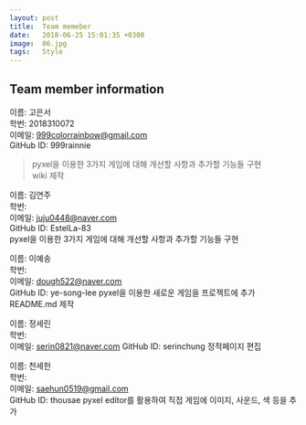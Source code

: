 ```yaml
---
layout: post
title:  Team memeber
date:   2018-06-25 15:01:35 +0300
image:  06.jpg
tags:   Style
---
```


## Team member information

이름: 고은서  
학번: 2018310072<br>
이메일: 999colorrainbow@gmail.com  
GitHub ID: 999rainnie  
> pyxel을 이용한 3가지 게임에 대해 개선할 사항과 추가할 기능들 구현<br>
> wiki 제작

이름: 김연주   
학번:  <br>
이메일: juju0448@naver.com  
GitHub ID: EstelLa-83  
pyxel을 이용한 3가지 게임에 대해 개선할 사항과 추가할 기능들 구현

이름: 이예송  
학번:  <br>
이메일: dough522@naver.com  
GitHub ID: ye-song-lee
pyxel을 이용한 새로운 게임을 프로젝트에 추가
README.md 제작

이름: 정세린  
학번:  <br>
이메일: serin0821@naver.com
GitHub ID: serinchung
정적페이지 편집 

이름: 천세헌  
학번: <br>
이메일: saehun0519@gmail.com   
GitHub ID: thousae
pyxel editor를 활용하여 직접 게임에 이미지, 사운드, 색 등을 추가
